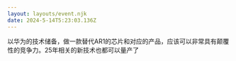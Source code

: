 ```yaml
---
layout: layouts/event.njk
date: 2024-5-14T5:23:03.136Z
---
```


以华为的技术储备，做一款替代AR1的芯片和对应的产品，应该可以非常具有颠覆性的竞争力。25年相关的新技术也都可以量产了
